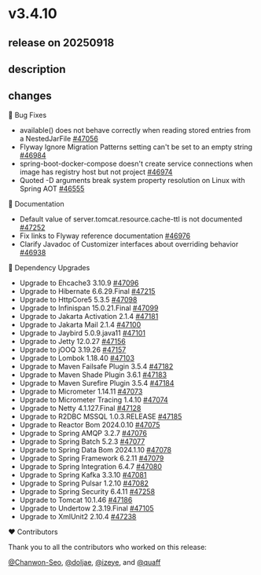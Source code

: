 # v3.4.10

## release on 20250918
## description
## changes
🐞 Bug Fixes

* available() does not behave correctly when reading stored entries from a NestedJarFile <a href="https://github.com/spring-projects/spring-boot/issues/47056" data-hovercard-type="issue" data-hovercard-url="/spring-projects/spring-boot/issues/47056/hovercard">#47056</a>
* Flyway Ignore Migration Patterns setting can't be set to an empty string <a href="https://github.com/spring-projects/spring-boot/pull/46984" data-hovercard-type="pull_request" data-hovercard-url="/spring-projects/spring-boot/pull/46984/hovercard">#46984</a>
* spring-boot-docker-compose doesn't create service connections when image has registry host but not project <a href="https://github.com/spring-projects/spring-boot/pull/46974" data-hovercard-type="pull_request" data-hovercard-url="/spring-projects/spring-boot/pull/46974/hovercard">#46974</a>
* Quoted -D arguments break system property resolution on Linux with Spring AOT <a href="https://github.com/spring-projects/spring-boot/issues/46555" data-hovercard-type="issue" data-hovercard-url="/spring-projects/spring-boot/issues/46555/hovercard">#46555</a>

📔 Documentation

* Default value of server.tomcat.resource.cache-ttl is not documented <a href="https://github.com/spring-projects/spring-boot/issues/47252" data-hovercard-type="issue" data-hovercard-url="/spring-projects/spring-boot/issues/47252/hovercard">#47252</a>
* Fix links to Flyway reference documentation <a href="https://github.com/spring-projects/spring-boot/pull/46976" data-hovercard-type="pull_request" data-hovercard-url="/spring-projects/spring-boot/pull/46976/hovercard">#46976</a>
* Clarify Javadoc of Customizer interfaces about overriding behavior <a href="https://github.com/spring-projects/spring-boot/pull/46938" data-hovercard-type="pull_request" data-hovercard-url="/spring-projects/spring-boot/pull/46938/hovercard">#46938</a>

🔨 Dependency Upgrades

* Upgrade to Ehcache3 3.10.9 <a href="https://github.com/spring-projects/spring-boot/issues/47096" data-hovercard-type="issue" data-hovercard-url="/spring-projects/spring-boot/issues/47096/hovercard">#47096</a>
* Upgrade to Hibernate 6.6.29.Final <a href="https://github.com/spring-projects/spring-boot/issues/47215" data-hovercard-type="issue" data-hovercard-url="/spring-projects/spring-boot/issues/47215/hovercard">#47215</a>
* Upgrade to HttpCore5 5.3.5 <a href="https://github.com/spring-projects/spring-boot/issues/47098" data-hovercard-type="issue" data-hovercard-url="/spring-projects/spring-boot/issues/47098/hovercard">#47098</a>
* Upgrade to Infinispan 15.0.21.Final <a href="https://github.com/spring-projects/spring-boot/issues/47099" data-hovercard-type="issue" data-hovercard-url="/spring-projects/spring-boot/issues/47099/hovercard">#47099</a>
* Upgrade to Jakarta Activation 2.1.4 <a href="https://github.com/spring-projects/spring-boot/issues/47181" data-hovercard-type="issue" data-hovercard-url="/spring-projects/spring-boot/issues/47181/hovercard">#47181</a>
* Upgrade to Jakarta Mail 2.1.4 <a href="https://github.com/spring-projects/spring-boot/issues/47100" data-hovercard-type="issue" data-hovercard-url="/spring-projects/spring-boot/issues/47100/hovercard">#47100</a>
* Upgrade to Jaybird 5.0.9.java11 <a href="https://github.com/spring-projects/spring-boot/issues/47101" data-hovercard-type="issue" data-hovercard-url="/spring-projects/spring-boot/issues/47101/hovercard">#47101</a>
* Upgrade to Jetty 12.0.27 <a href="https://github.com/spring-projects/spring-boot/issues/47156" data-hovercard-type="issue" data-hovercard-url="/spring-projects/spring-boot/issues/47156/hovercard">#47156</a>
* Upgrade to jOOQ 3.19.26 <a href="https://github.com/spring-projects/spring-boot/issues/47157" data-hovercard-type="issue" data-hovercard-url="/spring-projects/spring-boot/issues/47157/hovercard">#47157</a>
* Upgrade to Lombok 1.18.40 <a href="https://github.com/spring-projects/spring-boot/issues/47103" data-hovercard-type="issue" data-hovercard-url="/spring-projects/spring-boot/issues/47103/hovercard">#47103</a>
* Upgrade to Maven Failsafe Plugin 3.5.4 <a href="https://github.com/spring-projects/spring-boot/issues/47182" data-hovercard-type="issue" data-hovercard-url="/spring-projects/spring-boot/issues/47182/hovercard">#47182</a>
* Upgrade to Maven Shade Plugin 3.6.1 <a href="https://github.com/spring-projects/spring-boot/issues/47183" data-hovercard-type="issue" data-hovercard-url="/spring-projects/spring-boot/issues/47183/hovercard">#47183</a>
* Upgrade to Maven Surefire Plugin 3.5.4 <a href="https://github.com/spring-projects/spring-boot/issues/47184" data-hovercard-type="issue" data-hovercard-url="/spring-projects/spring-boot/issues/47184/hovercard">#47184</a>
* Upgrade to Micrometer 1.14.11 <a href="https://github.com/spring-projects/spring-boot/issues/47073" data-hovercard-type="issue" data-hovercard-url="/spring-projects/spring-boot/issues/47073/hovercard">#47073</a>
* Upgrade to Micrometer Tracing 1.4.10 <a href="https://github.com/spring-projects/spring-boot/issues/47074" data-hovercard-type="issue" data-hovercard-url="/spring-projects/spring-boot/issues/47074/hovercard">#47074</a>
* Upgrade to Netty 4.1.127.Final <a href="https://github.com/spring-projects/spring-boot/issues/47128" data-hovercard-type="issue" data-hovercard-url="/spring-projects/spring-boot/issues/47128/hovercard">#47128</a>
* Upgrade to R2DBC MSSQL 1.0.3.RELEASE <a href="https://github.com/spring-projects/spring-boot/issues/47185" data-hovercard-type="issue" data-hovercard-url="/spring-projects/spring-boot/issues/47185/hovercard">#47185</a>
* Upgrade to Reactor Bom 2024.0.10 <a href="https://github.com/spring-projects/spring-boot/issues/47075" data-hovercard-type="issue" data-hovercard-url="/spring-projects/spring-boot/issues/47075/hovercard">#47075</a>
* Upgrade to Spring AMQP 3.2.7 <a href="https://github.com/spring-projects/spring-boot/issues/47076" data-hovercard-type="issue" data-hovercard-url="/spring-projects/spring-boot/issues/47076/hovercard">#47076</a>
* Upgrade to Spring Batch 5.2.3 <a href="https://github.com/spring-projects/spring-boot/issues/47077" data-hovercard-type="issue" data-hovercard-url="/spring-projects/spring-boot/issues/47077/hovercard">#47077</a>
* Upgrade to Spring Data Bom 2024.1.10 <a href="https://github.com/spring-projects/spring-boot/issues/47078" data-hovercard-type="issue" data-hovercard-url="/spring-projects/spring-boot/issues/47078/hovercard">#47078</a>
* Upgrade to Spring Framework 6.2.11 <a href="https://github.com/spring-projects/spring-boot/issues/47079" data-hovercard-type="issue" data-hovercard-url="/spring-projects/spring-boot/issues/47079/hovercard">#47079</a>
* Upgrade to Spring Integration 6.4.7 <a href="https://github.com/spring-projects/spring-boot/issues/47080" data-hovercard-type="issue" data-hovercard-url="/spring-projects/spring-boot/issues/47080/hovercard">#47080</a>
* Upgrade to Spring Kafka 3.3.10 <a href="https://github.com/spring-projects/spring-boot/issues/47081" data-hovercard-type="issue" data-hovercard-url="/spring-projects/spring-boot/issues/47081/hovercard">#47081</a>
* Upgrade to Spring Pulsar 1.2.10 <a href="https://github.com/spring-projects/spring-boot/issues/47082" data-hovercard-type="issue" data-hovercard-url="/spring-projects/spring-boot/issues/47082/hovercard">#47082</a>
* Upgrade to Spring Security 6.4.11 <a href="https://github.com/spring-projects/spring-boot/issues/47258" data-hovercard-type="issue" data-hovercard-url="/spring-projects/spring-boot/issues/47258/hovercard">#47258</a>
* Upgrade to Tomcat 10.1.46 <a href="https://github.com/spring-projects/spring-boot/issues/47186" data-hovercard-type="issue" data-hovercard-url="/spring-projects/spring-boot/issues/47186/hovercard">#47186</a>
* Upgrade to Undertow 2.3.19.Final <a href="https://github.com/spring-projects/spring-boot/issues/47105" data-hovercard-type="issue" data-hovercard-url="/spring-projects/spring-boot/issues/47105/hovercard">#47105</a>
* Upgrade to XmlUnit2 2.10.4 <a href="https://github.com/spring-projects/spring-boot/issues/47238" data-hovercard-type="issue" data-hovercard-url="/spring-projects/spring-boot/issues/47238/hovercard">#47238</a>

❤️ Contributors

Thank you to all the contributors who worked on this release:

<a class="user-mention notranslate" data-hovercard-type="user" data-hovercard-url="/users/Chanwon-Seo/hovercard" data-octo-click="hovercard-link-click" data-octo-dimensions="link_type:self" href="https://github.com/Chanwon-Seo">@Chanwon-Seo</a>, <a class="user-mention notranslate" data-hovercard-type="user" data-hovercard-url="/users/doljae/hovercard" data-octo-click="hovercard-link-click" data-octo-dimensions="link_type:self" href="https://github.com/doljae">@doljae</a>, <a class="user-mention notranslate" data-hovercard-type="user" data-hovercard-url="/users/izeye/hovercard" data-octo-click="hovercard-link-click" data-octo-dimensions="link_type:self" href="https://github.com/izeye">@izeye</a>, and <a class="user-mention notranslate" data-hovercard-type="user" data-hovercard-url="/users/quaff/hovercard" data-octo-click="hovercard-link-click" data-octo-dimensions="link_type:self" href="https://github.com/quaff">@quaff</a>

